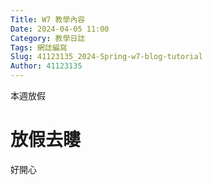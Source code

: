 ```yaml
---
Title: W7 教學內容
Date: 2024-04-05 11:00
Category: 教學日誌
Tags: 網誌編寫
Slug: 41123135_2024-Spring-w7-blog-tutorial
Author: 41123135
---
```


本週放假

<!-- PELICAN_END_SUMMARY -->

# 放假去瞜
好開心

